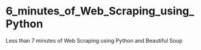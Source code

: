# 6_minutes_of_Web_Scraping_using_Python
Less than 7 minutes of Web Scraping using Python and Beautiful Soup
